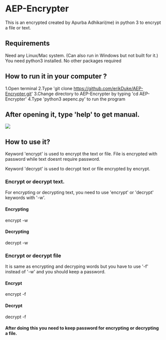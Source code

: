 # AEP-Encrypter
This is an encrypted created by Apurba Adhikari(me) in python 3 to encrypt a file or text.

## Requirements

Need any Linux/Mac system. (Can also run in Windows but not built for it.)
You need python3 installed.
No other packages required


## How to run it in your computer ?

1.Open terminal
2.Type 'git clone https://github.com/erikDuke/AEP-Encrypter.git'
3.Change directory to AEP-Encrypter by typing 'cd AEP-Encrypter'
4.Type 'python3 aepenc.py' to run the program


## After opening it, type 'help' to get manual.

<img src="https://imgur.com/1LJh7rz.png">

## How to use it?

Keyword 'encrypt' is used to encrypt the text or file.
File is encrypted with password while text doesnt require password.

Keyword 'decrypt' is used to decrypt text or file encrypted by encrypt.

### Encrypt or decrypt text.
For encrypting or decrypting text, you need to use 'encrypt' or 'decrypt' keywords with '-w'.

#### Encrypting
encrypt -w <your text>
  
#### Decrypting
decrypt -w <your text>
  
### Encrypt or decrypt file
It is same as encrypting and decryping words but you have to use '-f' instead of '-w' and you should keep a password.

#### Encrypt
encrypt -f <file name>
  
#### Decrypt
decrypt -f <file name>
  
 #### After doing this you need to keep password for encrypting or decrypting a file.
